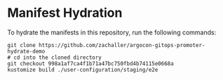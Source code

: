 # Manifest Hydration

To hydrate the manifests in this repository, run the following commands:

```shell
git clone https://github.com/zachaller/argocon-gitops-promoter-hydrate-demo
# cd into the cloned directory
git checkout 998a1af7ca4f1b71a47bc750fbd4b74115e0668a
kustomize build ./user-configuration/staging/e2e
```

